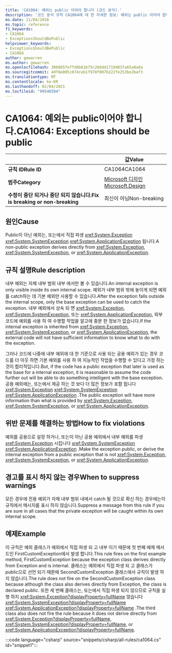 ```yaml
---
title: 'CA1064: 예외는 public 이어야 합니다 (코드 분석).'
description: '코드 분석 규칙 CA1064에 대 한 자세한 정보: 예외는 public 이어야 합니다.'
ms.date: 11/04/2016
ms.topic: reference
f1_keywords:
- CA1064
- ExceptionsShouldBePublic
helpviewer_keywords:
- ExceptionsShouldBePublic
- CA1064
author: gewarren
ms.author: gewarren
ms.openlocfilehash: 306085feffd6b61b75c268dd1719d037a65a0a8a
ms.sourcegitcommit: 4df8e005c074ceb1f978f007b222fe253be2baf3
ms.translationtype: MT
ms.contentlocale: ko-KR
ms.lasthandoff: 02/04/2021
ms.locfileid: "99546584"
---
```

# <a name="ca1064-exceptions-should-be-public"></a><span data-ttu-id="6eccf-103">CA1064: 예외는 public이어야 합니다.</span><span class="sxs-lookup"><span data-stu-id="6eccf-103">CA1064: Exceptions should be public</span></span>

| | <span data-ttu-id="6eccf-104">값</span><span class="sxs-lookup"><span data-stu-id="6eccf-104">Value</span></span> |
|-|-|
| <span data-ttu-id="6eccf-105">**규칙 ID**</span><span class="sxs-lookup"><span data-stu-id="6eccf-105">**Rule ID**</span></span> |<span data-ttu-id="6eccf-106">CA1064</span><span class="sxs-lookup"><span data-stu-id="6eccf-106">CA1064</span></span>|
| <span data-ttu-id="6eccf-107">**범주**</span><span class="sxs-lookup"><span data-stu-id="6eccf-107">**Category**</span></span> |[<span data-ttu-id="6eccf-108">Microsoft 디자인</span><span class="sxs-lookup"><span data-stu-id="6eccf-108">Microsoft.Design</span></span>](design-warnings.md)|
| <span data-ttu-id="6eccf-109">**수정이 중단 되거나 중단 되지 않습니다.**</span><span class="sxs-lookup"><span data-stu-id="6eccf-109">**Fix is breaking or non-breaking**</span></span> |<span data-ttu-id="6eccf-110">최신이 아님</span><span class="sxs-lookup"><span data-stu-id="6eccf-110">Non-breaking</span></span>|

## <a name="cause"></a><span data-ttu-id="6eccf-111">원인</span><span class="sxs-lookup"><span data-stu-id="6eccf-111">Cause</span></span>

<span data-ttu-id="6eccf-112">Public이 아닌 예외는, 또는에서 직접 파생 <xref:System.Exception> <xref:System.SystemException> <xref:System.ApplicationException> 됩니다.</span><span class="sxs-lookup"><span data-stu-id="6eccf-112">A non-public exception derives directly from <xref:System.Exception>, <xref:System.SystemException>, or <xref:System.ApplicationException>.</span></span>

## <a name="rule-description"></a><span data-ttu-id="6eccf-113">규칙 설명</span><span class="sxs-lookup"><span data-stu-id="6eccf-113">Rule description</span></span>

<span data-ttu-id="6eccf-114">내부 예외는 자체 내부 범위 내부 에서만 볼 수 있습니다.</span><span class="sxs-lookup"><span data-stu-id="6eccf-114">An internal exception is only visible inside its own internal scope.</span></span> <span data-ttu-id="6eccf-115">예외가 내부 범위 밖에 놓이게 되면 예외를 catch하는 데 기본 예외만 사용할 수 있습니다.</span><span class="sxs-lookup"><span data-stu-id="6eccf-115">After the exception falls outside the internal scope, only the base exception can be used to catch the exception.</span></span> <span data-ttu-id="6eccf-116">내부 예외에서 상속 되 면 <xref:System.Exception>, <xref:System.SystemException>, 또는 <xref:System.ApplicationException>, 외부 코드에 예외를 사용 하 여 수행할 작업을 알고에 충분 한 정보가 없습니다.</span><span class="sxs-lookup"><span data-stu-id="6eccf-116">If the internal exception is inherited from <xref:System.Exception>, <xref:System.SystemException>, or <xref:System.ApplicationException>, the external code will not have sufficient information to know what to do with the exception.</span></span>

<span data-ttu-id="6eccf-117">그러나 코드에 나중에 내부 예외에 대 한 기준으로 사용 되는 공용 예외가 있는 경우 코드를 더 아웃 하면 기본 예외를 사용 하 여 지능적인 작업을 수행할 수 있다고 가정 하는 것이 합리적입니다.</span><span class="sxs-lookup"><span data-stu-id="6eccf-117">But, if the code has a public exception that later is used as the base for a internal exception, it is reasonable to assume the code further out will be able to do something intelligent with the base exception.</span></span> <span data-ttu-id="6eccf-118">공용 예외에는, 또는에서 제공 하는 것 보다 더 많은 정보가 포함 됩니다 <xref:System.Exception> <xref:System.SystemException> <xref:System.ApplicationException> .</span><span class="sxs-lookup"><span data-stu-id="6eccf-118">The public exception will have more information than what is provided by <xref:System.Exception>, <xref:System.SystemException>, or <xref:System.ApplicationException>.</span></span>

## <a name="how-to-fix-violations"></a><span data-ttu-id="6eccf-119">위반 문제를 해결하는 방법</span><span class="sxs-lookup"><span data-stu-id="6eccf-119">How to fix violations</span></span>

<span data-ttu-id="6eccf-120">예외를 공용으로 설정 하거나, 또는이 아닌 공용 예외에서 내부 예외를 파생 <xref:System.Exception> 시킵니다 <xref:System.SystemException> <xref:System.ApplicationException> .</span><span class="sxs-lookup"><span data-stu-id="6eccf-120">Make the exception public, or derive the internal exception from a public exception that is not <xref:System.Exception>, <xref:System.SystemException>, or <xref:System.ApplicationException>.</span></span>

## <a name="when-to-suppress-warnings"></a><span data-ttu-id="6eccf-121">경고를 표시 하지 않는 경우</span><span class="sxs-lookup"><span data-stu-id="6eccf-121">When to suppress warnings</span></span>

<span data-ttu-id="6eccf-122">모든 경우에 전용 예외가 자체 내부 범위 내에서 catch 될 것으로 확신 하는 경우에는이 규칙에서 메시지를 표시 하지 않습니다.</span><span class="sxs-lookup"><span data-stu-id="6eccf-122">Suppress a message from this rule if you are sure in all cases that the private exception will be caught within its own internal scope.</span></span>

## <a name="example"></a><span data-ttu-id="6eccf-123">예제</span><span class="sxs-lookup"><span data-stu-id="6eccf-123">Example</span></span>

<span data-ttu-id="6eccf-124">이 규칙은 예외 클래스가 예외에서 직접 파생 되 고 내부 이기 때문에 첫 번째 예제 메서드인 FirstCustomException에서 발생 합니다.</span><span class="sxs-lookup"><span data-stu-id="6eccf-124">This rule fires on the first example method, FirstCustomException because the exception class derives directly from Exception and is internal.</span></span> <span data-ttu-id="6eccf-125">클래스는 예외에서 직접 파생 되 고 클래스가 public으로 선언 되기 때문에 SecondCustomException 클래스에서 규칙이 발생 하지 않습니다.</span><span class="sxs-lookup"><span data-stu-id="6eccf-125">The rule does not fire on the SecondCustomException class because although the class also derives directly from Exception, the class is declared public.</span></span> <span data-ttu-id="6eccf-126">또한 세 번째 클래스는, 또는에서 직접 파생 되지 않으므로 규칙을 실행 하지 <xref:System.Exception?displayProperty=fullName> 않습니다 <xref:System.SystemException?displayProperty=fullName> <xref:System.ApplicationException?displayProperty=fullName> .</span><span class="sxs-lookup"><span data-stu-id="6eccf-126">The third class also does not fire the rule because it does not derive directly from <xref:System.Exception?displayProperty=fullName>, <xref:System.SystemException?displayProperty=fullName>, or <xref:System.ApplicationException?displayProperty=fullName>.</span></span>

:::code language="csharp" source="snippets/csharp/all-rules/ca1064.cs" id="snippet1":::
